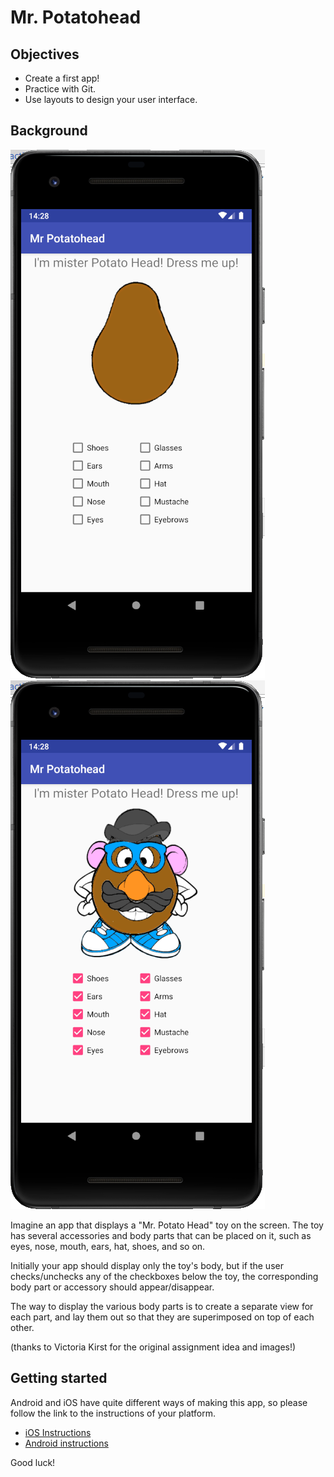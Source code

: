 # Mr. Potatohead


## Objectives

- Create a first app!
- Practice with Git.
- Use layouts to design your user interface.


## Background

![Screenshot of Mr. Potato Head](pictures/home.png)
![Screenshot of Mr. Potato Head](pictures/home_dressed.png)

Imagine an app that displays a "Mr. Potato Head" toy on the screen. The toy has several accessories and body parts that can be placed on it, such as eyes, nose, mouth, ears, hat, shoes, and so on.

Initially your app should display only the toy's body, but if the user checks/unchecks any of the checkboxes below the toy, the corresponding body part or accessory should appear/disappear.

The way to display the various body parts is to create a separate view for each part, and lay them out so that they are superimposed on top of each other.

(thanks to Victoria Kirst for the original assignment idea and images!)


## Getting started

Android and iOS have quite different ways of making this app, so please follow the link to the instructions of your platform.

* [iOS Instructions](iOS.md)
* [Android instructions](Android.md)

Good luck!
